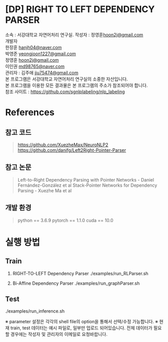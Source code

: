 [DP] RIGHT TO LEFT DEPENDENCY PARSER
======================

소속 : 서강대학교 자연어처리 연구실. 
작성자 : 정영훈<hoon2j@gmail.com>  
개발자  
	한장훈 <hanjh04@naver.com>  
	박영준 <yeongjoon1227@gmail.com>  
	정영훈 <hoon2j@gmail.com>  
	이인권 <md98765@naver.com>  
관리자 : 김주애 <jju75474@gmail.com>  
본 프로그램은 서강대학교 자연어처리 연구실의 소중한 자산입니다.  
본 프로그램을 이용한 모든 결과물은 본 프로그램의 주소가 참조되어야 합니다.  
참조 사이트 : <https://github.com/sgnlplabeling/nlp_labeling>  

# References
## 참고 코드
><https://github.com/XuezheMax/NeuroNLP2>
><https://github.com/danifg/Left2Right-Pointer-Parser>

## 참고 논문
>Left-to-Right Dependency Parsing with Pointer Networks - Daniel Fernández-González et al
>Stack-Pointer Networks for Dependency Parsing - Xuezhe Ma et al

## 개발 환경
>python == 3.6.9
>pytorch == 1.1.0
>cuda == 10.0

# 실행 방법

## Train
1. RIGHT-TO-LEFT Dependency Parser
./examples/run_RLParser.sh

2. Bi-Affine Dependency Parser
./examples/run_graphParser.sh

## Test
./examples/run_inference.sh

※ parameter 설정은 각각의 shell file의 option을 통해서 선택/수정 가능합니다. 
※ 현재 train, test 데이터는 예시 파일로, 일부만 업로드 되어있습니다. 
전체 데이터가 필요할 경우에는 작성자 및 관리자의 이메일로 요청바랍니다. 
